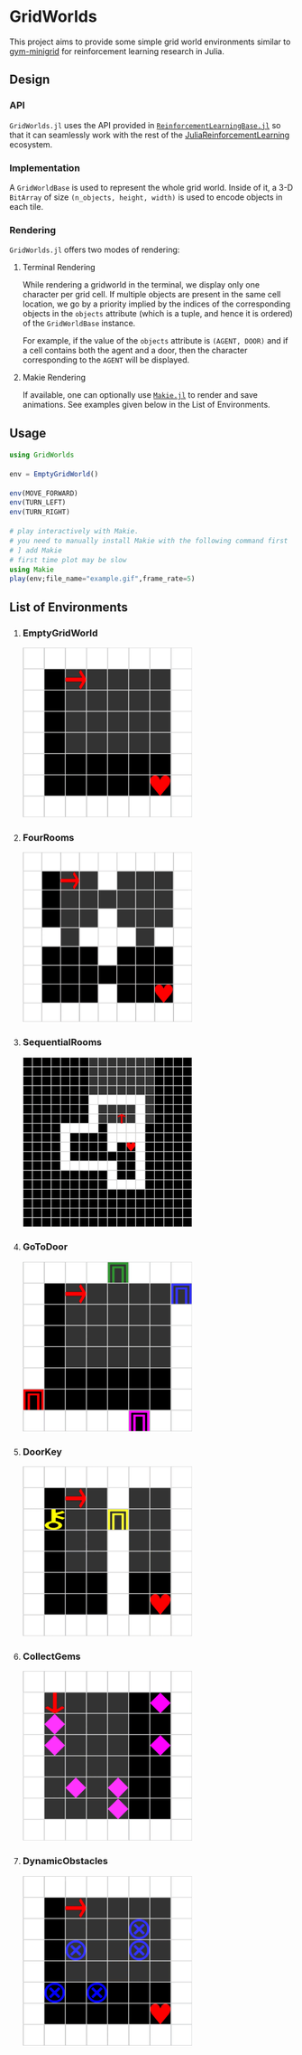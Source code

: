 # GridWorlds

This project aims to provide some simple grid world environments similar to [gym-minigrid](https://github.com/maximecb/gym-minigrid) for reinforcement learning research in Julia.

## Design

### API

`GridWorlds.jl` uses the API provided in [`ReinforcementLearningBase.jl`](https://github.com/JuliaReinforcementLearning/ReinforcementLearningBase.jl) so that it can seamlessly work with the rest of the [JuliaReinforcementLearning](https://github.com/JuliaReinforcementLearning) ecosystem.

### Implementation

A `GridWorldBase` is used to represent the whole grid world. Inside of it, a 3-D `BitArray` of size `(n_objects, height, width)` is used to encode objects in each tile.

### Rendering

`GridWorlds.jl` offers two modes of rendering:

1. Terminal Rendering

    While rendering a gridworld in the terminal, we display only one character per grid cell. If multiple objects are present in the same cell location, we go by a priority implied by the indices of the corresponding objects in the `objects` attribute (which is a tuple, and hence it is ordered) of the `GridWorldBase` instance.

    For example, if the value of the `objects` attribute is `(AGENT, DOOR)` and if a cell contains both the agent and a door, then the character corresponding to the `AGENT` will be displayed.

1. Makie Rendering

    If available, one can optionally use [`Makie.jl`](https://github.com/JuliaPlots/Makie.jl) to render and save animations. See examples given below in the List of Environments.

## Usage

```julia
using GridWorlds

env = EmptyGridWorld()

env(MOVE_FORWARD)
env(TURN_LEFT)
env(TURN_RIGHT)

# play interactively with Makie.
# you need to manually install Makie with the following command first
# ] add Makie
# first time plot may be slow
using Makie
play(env;file_name="example.gif",frame_rate=5)
```

## List of Environments

1. ### EmptyGridWorld

    <img src="https://github.com/JuliaReinforcementLearning/GridWorlds.jl/raw/master/docs/src/assets/img/EmptyGridWorld.gif" width="300px">

1. ### FourRooms

    <img src="https://github.com/JuliaReinforcementLearning/GridWorlds.jl/raw/master/docs/src/assets/img/FourRooms.gif" width="300px">

1. ### SequentialRooms

    <img src="https://github.com/JuliaReinforcementLearning/GridWorlds.jl/raw/master/docs/src/assets/img/SequentialRooms.gif" width="300px">

1. ### GoToDoor

    <img src="https://github.com/JuliaReinforcementLearning/GridWorlds.jl/raw/master/docs/src/assets/img/GoToDoor.gif" width="300px">

1. ### DoorKey

    <img src="https://github.com/JuliaReinforcementLearning/GridWorlds.jl/raw/master/docs/src/assets/img/DoorKey.gif" width="300px">

1. ### CollectGems

    <img src="https://github.com/JuliaReinforcementLearning/GridWorlds.jl/raw/master/docs/src/assets/img/CollectGems.gif" width="300px">

1. ### DynamicObstacles

    <img src="https://github.com/JuliaReinforcementLearning/GridWorlds.jl/raw/master/docs/src/assets/img/DynamicObstacles.gif" width="300px">
